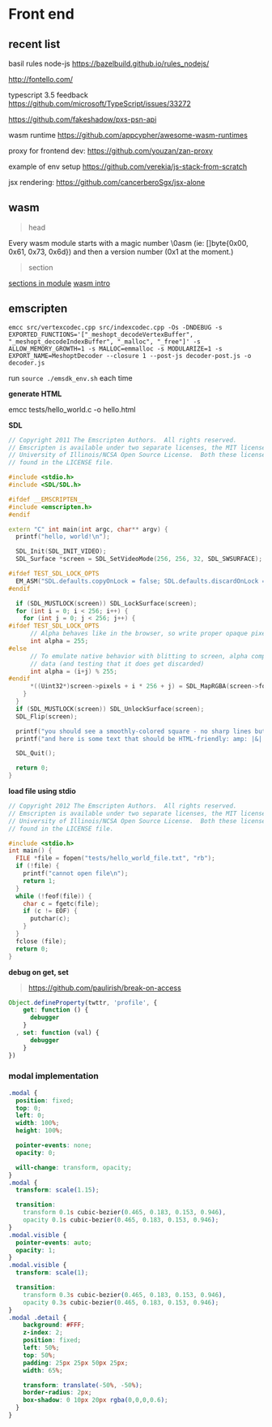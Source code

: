 # Front end

## recent list

basil rules node-js
https://bazelbuild.github.io/rules_nodejs/

http://fontello.com/

typescript 3.5 feedback
https://github.com/microsoft/TypeScript/issues/33272

https://github.com/fakeshadow/pxs-psn-api

wasm runtime https://github.com/appcypher/awesome-wasm-runtimes

proxy for frontend dev: https://github.com/youzan/zan-proxy

example of env setup https://github.com/verekia/js-stack-from-scratch

jsx rendering: https://github.com/cancerberoSgx/jsx-alone

## wasm

> head

Every wasm module starts with a magic number \0asm (ie: []byte{0x00, 0x61, 0x73, 0x6d}) and then a version number (0x1 at the moment.)

> section

[sections in module](https://webassembly.github.io/spec/core/binary/modules.html)
[wasm intro](https://rsms.me/wasm-intro)

## emscripten

```
emcc src/vertexcodec.cpp src/indexcodec.cpp -Os -DNDEBUG -s EXPORTED_FUNCTIONS='["_meshopt_decodeVertexBuffer", "_meshopt_decodeIndexBuffer", "_malloc", "_free"]' -s ALLOW_MEMORY_GROWTH=1 -s MALLOC=emmalloc -s MODULARIZE=1 -s EXPORT_NAME=MeshoptDecoder --closure 1 --post-js decoder-post.js -o decoder.js
```

run `source ./emsdk_env.sh` each time

**generate HTML**

emcc tests/hello_world.c -o hello.html

**SDL**

```cpp
// Copyright 2011 The Emscripten Authors.  All rights reserved.
// Emscripten is available under two separate licenses, the MIT license and the
// University of Illinois/NCSA Open Source License.  Both these licenses can be
// found in the LICENSE file.

#include <stdio.h>
#include <SDL/SDL.h>

#ifdef __EMSCRIPTEN__
#include <emscripten.h>
#endif

extern "C" int main(int argc, char** argv) {
  printf("hello, world!\n");

  SDL_Init(SDL_INIT_VIDEO);
  SDL_Surface *screen = SDL_SetVideoMode(256, 256, 32, SDL_SWSURFACE);

#ifdef TEST_SDL_LOCK_OPTS
  EM_ASM("SDL.defaults.copyOnLock = false; SDL.defaults.discardOnLock = true; SDL.defaults.opaqueFrontBuffer = false;");
#endif

  if (SDL_MUSTLOCK(screen)) SDL_LockSurface(screen);
  for (int i = 0; i < 256; i++) {
    for (int j = 0; j < 256; j++) {
#ifdef TEST_SDL_LOCK_OPTS
      // Alpha behaves like in the browser, so write proper opaque pixels.
      int alpha = 255;
#else
      // To emulate native behavior with blitting to screen, alpha component is ignored. Test that it is so by outputting
      // data (and testing that it does get discarded)
      int alpha = (i+j) % 255;
#endif
      *((Uint32*)screen->pixels + i * 256 + j) = SDL_MapRGBA(screen->format, i, j, 255-i, alpha);
    }
  }
  if (SDL_MUSTLOCK(screen)) SDL_UnlockSurface(screen);
  SDL_Flip(screen);

  printf("you should see a smoothly-colored square - no sharp lines but the square borders!\n");
  printf("and here is some text that should be HTML-friendly: amp: |&| double-quote: |\"| quote: |'| less-than, greater-than, html-like tags: |<cheez></cheez>|\nanother line.\n");

  SDL_Quit();

  return 0;
}
```

**load file using stdio**

```cpp
// Copyright 2012 The Emscripten Authors.  All rights reserved.
// Emscripten is available under two separate licenses, the MIT license and the
// University of Illinois/NCSA Open Source License.  Both these licenses can be
// found in the LICENSE file.

#include <stdio.h>
int main() {
  FILE *file = fopen("tests/hello_world_file.txt", "rb");
  if (!file) {
    printf("cannot open file\n");
    return 1;
  }
  while (!feof(file)) {
    char c = fgetc(file);
    if (c != EOF) {
      putchar(c);
    }
  }
  fclose (file);
  return 0;
}
```

**debug on get, set**

> https://github.com/paulirish/break-on-access

```javascript
Object.defineProperty(twttr, 'profile', {
    get: function () {
      debugger
    }
  , set: function (val) {
      debugger
    }
})
```

### modal implementation

```css
.modal {
  position: fixed;
  top: 0;
  left: 0;
  width: 100%;
  height: 100%;

  pointer-events: none;
  opacity: 0;

  will-change: transform, opacity;
}
.modal {
  transform: scale(1.15);

  transition:
    transform 0.1s cubic-bezier(0.465, 0.183, 0.153, 0.946),
    opacity 0.1s cubic-bezier(0.465, 0.183, 0.153, 0.946);
}
.modal.visible {
  pointer-events: auto;
  opacity: 1;
}
.modal.visible {
  transform: scale(1);

  transition:
    transform 0.3s cubic-bezier(0.465, 0.183, 0.153, 0.946),
    opacity 0.3s cubic-bezier(0.465, 0.183, 0.153, 0.946);
}
.modal .detail {
    background: #FFF;
    z-index: 2;
    position: fixed;
    left: 50%;
    top: 50%;
    padding: 25px 25px 50px 25px;
    width: 65%;

    transform: translate(-50%, -50%);
    border-radius: 2px;
    box-shadow: 0 10px 20px rgba(0,0,0,0.6);
  }
}
```